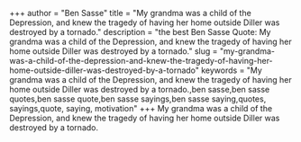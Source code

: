 +++
author = "Ben Sasse"
title = "My grandma was a child of the Depression, and knew the tragedy of having her home outside Diller was destroyed by a tornado."
description = "the best Ben Sasse Quote: My grandma was a child of the Depression, and knew the tragedy of having her home outside Diller was destroyed by a tornado."
slug = "my-grandma-was-a-child-of-the-depression-and-knew-the-tragedy-of-having-her-home-outside-diller-was-destroyed-by-a-tornado"
keywords = "My grandma was a child of the Depression, and knew the tragedy of having her home outside Diller was destroyed by a tornado.,ben sasse,ben sasse quotes,ben sasse quote,ben sasse sayings,ben sasse saying,quotes, sayings,quote, saying, motivation"
+++
My grandma was a child of the Depression, and knew the tragedy of having her home outside Diller was destroyed by a tornado.
